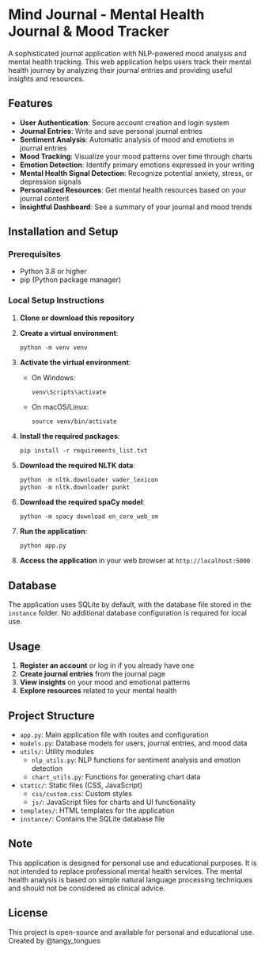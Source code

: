 # Mind Journal - Mental Health Journal & Mood Tracker

A sophisticated journal application with NLP-powered mood analysis and mental health tracking. This web application helps users track their mental health journey by analyzing their journal entries and providing useful insights and resources.

## Features

- **User Authentication**: Secure account creation and login system
- **Journal Entries**: Write and save personal journal entries
- **Sentiment Analysis**: Automatic analysis of mood and emotions in journal entries
- **Mood Tracking**: Visualize your mood patterns over time through charts
- **Emotion Detection**: Identify primary emotions expressed in your writing
- **Mental Health Signal Detection**: Recognize potential anxiety, stress, or depression signals
- **Personalized Resources**: Get mental health resources based on your journal content
- **Insightful Dashboard**: See a summary of your journal and mood trends

## Installation and Setup

### Prerequisites

- Python 3.8 or higher
- pip (Python package manager)

### Local Setup Instructions

1. **Clone or download this repository**

2. **Create a virtual environment**:
   ```
   python -m venv venv
   ```

3. **Activate the virtual environment**:
   - On Windows:
     ```
     venv\Scripts\activate
     ```
   - On macOS/Linux:
     ```
     source venv/bin/activate
     ```

4. **Install the required packages**:
   ```
   pip install -r requirements_list.txt
   ```

5. **Download the required NLTK data**:
   ```python
   python -m nltk.downloader vader_lexicon
   python -m nltk.downloader punkt
   ```

6. **Download the required spaCy model**:
   ```
   python -m spacy download en_core_web_sm
   ```

7. **Run the application**:
   ```
   python app.py
   ```

8. **Access the application** in your web browser at `http://localhost:5000`

## Database

The application uses SQLite by default, with the database file stored in the `instance` folder. No additional database configuration is required for local use.

## Usage

1. **Register an account** or log in if you already have one
2. **Create journal entries** from the journal page
3. **View insights** on your mood and emotional patterns
4. **Explore resources** related to your mental health

## Project Structure

- `app.py`: Main application file with routes and configuration
- `models.py`: Database models for users, journal entries, and mood data
- `utils/`: Utility modules
  - `nlp_utils.py`: NLP functions for sentiment analysis and emotion detection
  - `chart_utils.py`: Functions for generating chart data
- `static/`: Static files (CSS, JavaScript)
  - `css/custom.css`: Custom styles
  - `js/`: JavaScript files for charts and UI functionality
- `templates/`: HTML templates for the application
- `instance/`: Contains the SQLite database file

## Note

This application is designed for personal use and educational purposes. It is not intended to replace professional mental health services. The mental health analysis is based on simple natural language processing techniques and should not be considered as clinical advice.

## License

This project is open-source and available for personal and educational use.
Created by @tangy_tongues
